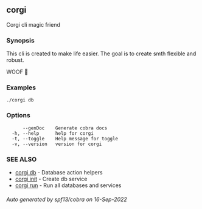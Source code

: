 ## corgi

Corgi cli magic friend

### Synopsis


This cli is created to make life easier.
The goal is to create smth flexible and robust.

WOOF 🐶
	

### Examples

```
./corgi db
```

### Options

```
      --genDoc    Generate cobra docs
  -h, --help      help for corgi
  -t, --toggle    Help message for toggle
  -v, --version   version for corgi
```

### SEE ALSO

* [corgi db](corgi_db.md)	 - Database action helpers
* [corgi init](corgi_init.md)	 - Create db service
* [corgi run](corgi_run.md)	 - Run all databases and services

###### Auto generated by spf13/cobra on 16-Sep-2022
